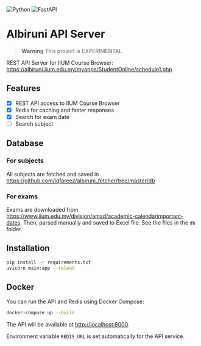 ![Python](https://img.shields.io/badge/python-3670A0?style=for-the-badge&logo=python&logoColor=ffdd54)
![FastAPI](https://img.shields.io/badge/FastAPI-005571?style=for-the-badge&logo=fastapi)

# Albiruni API Server

>**Warning** This project is EXPERIMENTAL

REST API Server for IIUM Course Browser: https://albiruni.iium.edu.my/myapps/StudentOnline/schedule1.php

## Features

- [x] REST API access to IIUM Course Browser
- [x] Redis for caching and faster responses
- [x] Search for exam date
- [ ] Search subject

## Database

### For subjects 

All subjects are fetched and saved in https://github.com/iqfareez/albiruni_fetcher/tree/master/db

### For exams 

Exams are downloaded from https://www.iium.edu.my/division/amad/academic-calendarimportant-dates. Then, parsed manually and saved
to Excel file. See the files in the `db` folder.

## Installation

```bash
pip install -r requirements.txt
uvicorn main:app --reload
```

## Docker

You can run the API and Redis using Docker Compose:

```bash
docker-compose up --build
```

The API will be available at [http://localhost:8000](http://localhost:8000).

Environment variable `REDIS_URL` is set automatically for the API service.
